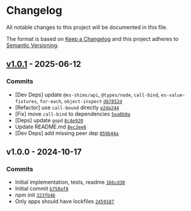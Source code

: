 # Changelog

All notable changes to this project will be documented in this file.

The format is based on [Keep a Changelog](https://keepachangelog.com/en/1.0.0/)
and this project adheres to [Semantic Versioning](https://semver.org/spec/v2.0.0.html).

## [v1.0.1](https://github.com/es-shims/Error.isError/compare/v1.0.0...v1.0.1) - 2025-06-12

### Commits

- [Dev Deps] update `@es-shims/api`, `@types/node`, `call-bind`, `es-value-fixtures`, `for-each`, `object-inspect` [`d67852d`](https://github.com/es-shims/Error.isError/commit/d67852df8fc3cf1b1a3e73d90b6d449d7e06dac5)
- [Refactor] use `call-bound` directly [`e2de244`](https://github.com/es-shims/Error.isError/commit/e2de244414be311e2fb96edf70769b125780e0d4)
- [Fix] move `call-bind` to dependencies [`5ea0b0a`](https://github.com/es-shims/Error.isError/commit/5ea0b0a50721d37a7374e1428cf496b1fd2357a6)
- [Deps] update `gopd` [`8c4e920`](https://github.com/es-shims/Error.isError/commit/8c4e9201e773d03172f1baece8be6168aefe7474)
- Update README.md [`8ec3ee6`](https://github.com/es-shims/Error.isError/commit/8ec3ee6ee9b0175af48feea1d8171dd7a5d0784c)
- [Dev Deps] add missing peer dep [`059b44a`](https://github.com/es-shims/Error.isError/commit/059b44a2f0a334a1b7abc3e297a4af91643d1e1f)

## v1.0.0 - 2024-10-17

### Commits

- Initial implementation, tests, readme [`166cd30`](https://github.com/es-shims/Error.isError/commit/166cd303b6ae937a27f02186087bdf32b747633a)
- Initial commit [`b750af8`](https://github.com/es-shims/Error.isError/commit/b750af884cbbc5e65abf7f94e12ff5bf06a76a74)
- npm init [`323fb46`](https://github.com/es-shims/Error.isError/commit/323fb46a93341c284a845f0abdf0506f7d1719a2)
- Only apps should have lockfiles [`2459187`](https://github.com/es-shims/Error.isError/commit/2459187e380ebd77d29f1665fb1a25f296e14ba7)
